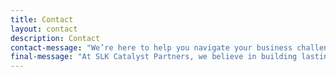 ```yaml
---
title: Contact
layout: contact
description: Contact
contact-message: "We’re here to help you navigate your business challenges and unlock new opportunities for growth and innovation. Whether you’re looking to discuss a specific project, seek strategic advice, or simply want to learn more about how we can assist you, we’d love to hear from you."
final-message: "At SLK Catalyst Partners, we believe in building lasting relationships – we’re committed to understanding your unique needs and delivering solutions that drive real results."
---
```

